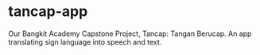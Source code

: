 # tancap-app
Our Bangkit Academy Capstone Project, Tancap: Tangan Berucap. An app translating sign language into speech and text.
